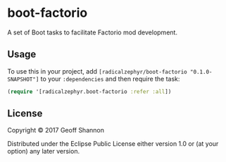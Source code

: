 # boot-factorio

A set of Boot tasks to facilitate Factorio mod development.

## Usage

To use this in your project, add `[radicalzephyr/boot-factorio
"0.1.0-SNAPSHOT"]` to your `:dependencies` and then require the task:

``` clojure
(require '[radicalzephyr.boot-factorio :refer :all])
```

## License

Copyright © 2017 Geoff Shannon

Distributed under the Eclipse Public License either version 1.0 or (at
your option) any later version.
